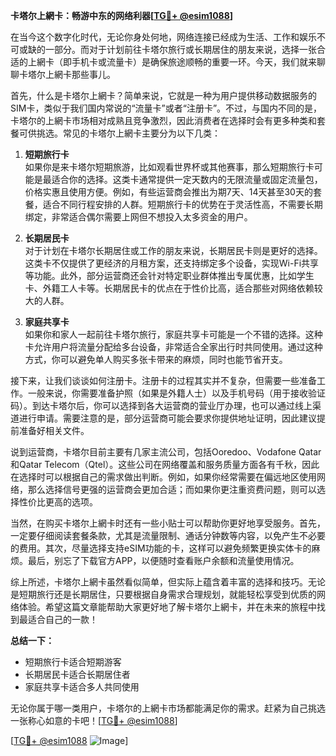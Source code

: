 **卡塔尔上網卡：畅游中东的网络利器[[TG💪+ @esim1088](https://t.me/s/esim1088)]**

在当今这个数字化时代，无论你身处何地，网络连接已经成为生活、工作和娱乐不可或缺的一部分。而对于计划前往卡塔尔旅行或长期居住的朋友来说，选择一张合适的上網卡（即手机卡或流量卡）是确保旅途顺畅的重要一环。今天，我们就来聊聊卡塔尔上網卡那些事儿。

首先，什么是卡塔尔上網卡？简单来说，它就是一种为用户提供移动数据服务的SIM卡，类似于我们国内常说的“流量卡”或者“注册卡”。不过，与国内不同的是，卡塔尔的上網卡市场相对成熟且竞争激烈，因此消费者在选择时会有更多种类和套餐可供挑选。常见的卡塔尔上網卡主要分为以下几类：

1. **短期旅行卡**  
   如果你是来卡塔尔短期旅游，比如观看世界杯或其他赛事，那么短期旅行卡可能是最适合你的选择。这类卡通常提供一定天数内的无限流量或固定流量包，价格实惠且使用方便。例如，有些运营商会推出为期7天、14天甚至30天的套餐，适合不同行程安排的人群。短期旅行卡的优势在于灵活性高，不需要长期绑定，非常适合偶尔需要上网但不想投入太多资金的用户。

2. **长期居民卡**  
   对于计划在卡塔尔长期居住或工作的朋友来说，长期居民卡则是更好的选择。这类卡不仅提供了更经济的月租方案，还支持绑定多个设备，实现Wi-Fi共享等功能。此外，部分运营商还会针对特定职业群体推出专属优惠，比如学生卡、外籍工人卡等。长期居民卡的优点在于性价比高，适合那些对网络依赖较大的人群。

3. **家庭共享卡**  
   如果你和家人一起前往卡塔尔旅行，家庭共享卡可能是一个不错的选择。这种卡允许用户将流量分配给多台设备，非常适合全家出行时共同使用。通过这种方式，你可以避免单人购买多张卡带来的麻烦，同时也能节省开支。

接下来，让我们谈谈如何注册卡。注册卡的过程其实并不复杂，但需要一些准备工作。一般来说，你需要准备护照（如果是外籍人士）以及手机号码（用于接收验证码）。到达卡塔尔后，你可以选择到各大运营商的营业厅办理，也可以通过线上渠道进行申请。需要注意的是，部分运营商可能会要求你提供地址证明，因此建议提前准备好相关文件。

说到运营商，卡塔尔目前主要有几家主流公司，包括Ooredoo、Vodafone Qatar和Qatar Telecom（Qtel）。这些公司在网络覆盖和服务质量方面各有千秋，因此在选择时可以根据自己的需求做出判断。例如，如果你经常需要在偏远地区使用网络，那么选择信号更强的运营商会更加合适；而如果你更注重资费问题，则可以选择性价比更高的选项。

当然，在购买卡塔尔上網卡时还有一些小贴士可以帮助你更好地享受服务。首先，一定要仔细阅读套餐条款，尤其是流量限制、通话分钟数等内容，以免产生不必要的费用。其次，尽量选择支持eSIM功能的卡，这样可以避免频繁更换实体卡的麻烦。最后，别忘了下载官方APP，以便随时查看账户余额和流量使用情况。

综上所述，卡塔尔上網卡虽然看似简单，但实际上蕴含着丰富的选择和技巧。无论是短期旅行还是长期居住，只要根据自身需求合理规划，就能轻松享受到优质的网络体验。希望这篇文章能帮助大家更好地了解卡塔尔上網卡，并在未来的旅程中找到最适合自己的一款！

**总结一下：**  
- 短期旅行卡适合短期游客  
- 长期居民卡适合长期居住者  
- 家庭共享卡适合多人共同使用  

无论你属于哪一类用户，卡塔尔的上網卡市场都能满足你的需求。赶紧为自己挑选一张称心如意的卡吧！[[TG💪+ @esim1088](https://t.me/s/esim1088)]

[[TG💪+ @esim1088](https://t.me/s/esim1088) ![Image](https://i.postimg.cc/4NQfJmqS/Snipaste-2025-05-13-00-14-12.png)]